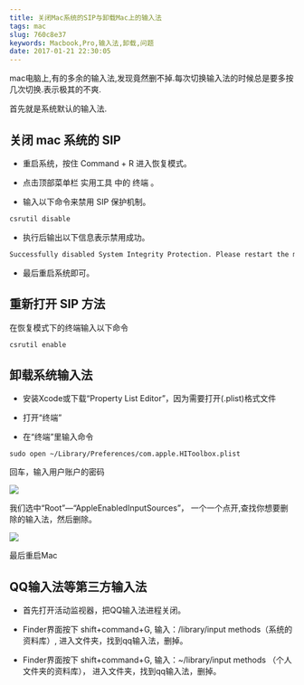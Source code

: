 ```yaml
---
title: 关闭Mac系统的SIP与卸载Mac上的输入法
tags: mac
slug: 760c8e37
keywords: Macbook,Pro,输入法,卸载,问题
date: 2017-01-21 22:30:05
---
```


mac电脑上,有的多余的输入法,发现竟然删不掉.每次切换输入法的时候总是要多按几次切换.表示极其的不爽.

首先就是系统默认的输入法.

## 关闭 mac 系统的 SIP 
- 重启系统，按住 Command + R 进入恢复模式。

- 点击顶部菜单栏 实用工具 中的 终端 。

- 输入以下命令来禁用 SIP 保护机制。

```bash
csrutil disable
```

- 执行后输出以下信息表示禁用成功。
```bash
Successfully disabled System Integrity Protection. Please restart the machine for the changes to take effect.
```

- 最后重启系统即可。


## 重新打开 SIP 方法
在恢复模式下的终端输入以下命令
```bash
csrutil enable
```

## 卸载系统输入法

* 安装Xcode或下载“Property List Editor”，因为需要打开(.plist)格式文件 

* 打开“终端”

* 在“终端”里输入命令
```
sudo open ~/Library/Preferences/com.apple.HIToolbox.plist
```
回车，输入用户账户的密码

![](http://www.cr173.com/up/2017-1/201701161151525689893.png)

我们选中“Root”—“AppleEnabledInputSources”， 一个一个点开,查找你想要删除的输入法，然后删除。

![](http://www.cr173.com/up/2017-1/201701161152373133375.png)

最后重启Mac


## QQ输入法等第三方输入法

* 首先打开活动监视器，把QQ输入法进程关闭。 

* Finder界面按下 shift+command+G, 输入：/library/input methods（系统的资料库）, 进入文件夹，找到qq输入法，删掉。 

* Finder界面按下 shift+command+G, 输入：~/library/input methods （个人文件夹的资料库）， 进入文件夹，找到qq输入法，删掉。